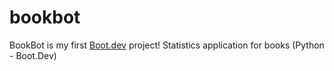 # bookbot

BookBot is my first [Boot.dev](https://www.boot.dev) project!
Statistics application for books (Python - Boot.Dev)
